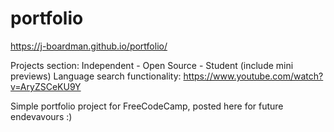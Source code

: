 # portfolio
https://j-boardman.github.io/portfolio/

Projects section: Independent - Open Source - Student (include mini previews)
Language search functionality: https://www.youtube.com/watch?v=AryZSCeKU9Y

Simple portfolio project for FreeCodeCamp, posted here for future endevavours :)
